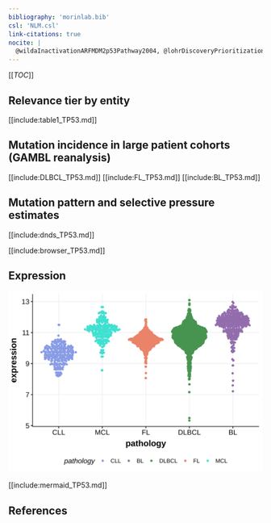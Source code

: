 ```yaml
---
bibliography: 'morinlab.bib'
csl: 'NLM.csl'
link-citations: true
nocite: |
  @wildaInactivationARFMDM2p53Pathway2004, @lohrDiscoveryPrioritizationSomatic2012, @tiacciPervasiveMutationsJAKSTAT2018, @morinFrequentMutationHistonemodifying2011, @beaLandscapeSomaticMutations2013, @rossiCodingGenomeSplenic2012, 
---
```

[[_TOC_]]



## Relevance tier by entity

[[include:table1_TP53.md]]

## Mutation incidence in large patient cohorts (GAMBL reanalysis)

[[include:DLBCL_TP53.md]]
[[include:FL_TP53.md]]
[[include:BL_TP53.md]]

## Mutation pattern and selective pressure estimates

[[include:dnds_TP53.md]]

[[include:browser_TP53.md]]

## Expression
![](images/gene_expression/TP53_by_pathology.svg)


<!-- ORIGIN: wildaInactivationARFMDM2p53Pathway2004 -->
<!-- BL: wildaInactivationARFMDM2p53Pathway2004 -->
<!-- FL: morinFrequentMutationHistonemodifying2011 -->
<!-- BL: wildaInactivationARFMDM2p53Pathway2004 -->
<!-- MCL: beaLandscapeSomaticMutations2013 -->
<!-- MZL: rossiCodingGenomeSplenic2012c -->
<!-- PMBL: tiacciPervasiveMutationsJAKSTAT2018b -->

[[include:mermaid_TP53.md]]

## References
